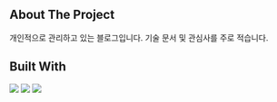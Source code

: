 ## About The Project

개인적으로 관리하고 있는 블로그입니다. 기술 문서 및 관심사를 주로 적습니다.

## Built With

<img src="https://img.shields.io/badge/vercel-000000?style=for-the-badge&logo=Next.js&logoColor=white"> <img src="https://img.shields.io/badge/Typescript-3178C6?style=for-the-badge&logo=Typescript&logoColor=white"> <img src="https://img.shields.io/badge/gatsby-663399?style=for-the-badge&logo=gatsby&logoColor=white">
